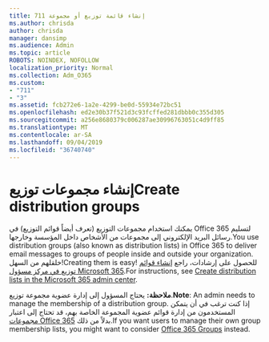 ```yaml
---
title: 711 إنشاء قائمة توزيع أو مجموعة
ms.author: chrisda
author: chrisda
manager: dansimp
ms.audience: Admin
ms.topic: article
ROBOTS: NOINDEX, NOFOLLOW
localization_priority: Normal
ms.collection: Adm_O365
ms.custom:
- "711"
- "3"
ms.assetid: fcb272e6-1a2e-4299-be0d-55934e72bc51
ms.openlocfilehash: ed2e30b37f521d3c93fcffed281dbbb0c355d305
ms.sourcegitcommit: a256e8680379c006287ae30996763051c4d9ff85
ms.translationtype: MT
ms.contentlocale: ar-SA
ms.lasthandoff: 09/04/2019
ms.locfileid: "36740740"
---
```

# <a name="create-distribution-groups"></a><span data-ttu-id="328a8-102">إنشاء مجموعات توزيع</span><span class="sxs-lookup"><span data-stu-id="328a8-102">Create distribution groups</span></span>

<span data-ttu-id="328a8-103">يمكنك استخدام مجموعات التوزيع (تعرف أيضاً قوائم التوزيع) في Office 365 لتسليم رسائل البريد الإلكتروني إلى مجموعات من الأشخاص داخل المؤسسة وخارجها.</span><span class="sxs-lookup"><span data-stu-id="328a8-103">You use distribution groups (also known as distribution lists) in Office 365 to deliver email messages to groups of people inside and outside your organization.</span></span> <span data-ttu-id="328a8-104">خلقلهم من السهل!</span><span class="sxs-lookup"><span data-stu-id="328a8-104">Creating them is easy!</span></span> <span data-ttu-id="328a8-105">للحصول على إرشادات، راجع [إنشاء قوائم توزيع في مركز مسؤول Microsoft 365](https://docs.microsoft.com/office365/admin/setup/create-distribution-lists).</span><span class="sxs-lookup"><span data-stu-id="328a8-105">For instructions, see [Create distribution lists in the Microsoft 365 admin center](https://docs.microsoft.com/office365/admin/setup/create-distribution-lists).</span></span>

<span data-ttu-id="328a8-106">**ملاحظة:** يحتاج المسؤول إلى إدارة عضوية مجموعة توزيع.</span><span class="sxs-lookup"><span data-stu-id="328a8-106">**Note**: An admin needs to manage the membership of a distribution group.</span></span> <span data-ttu-id="328a8-107">إذا كنت ترغب في أن يتمكن المستخدمون من إدارة قوائم عضوية المجموعة الخاصة بهم، قد تحتاج إلى اعتبار [مجموعات Office 365](https://support.office.com/article/b565caa1-5c40-40ef-9915-60fdb2d97fa2) بدلاً من ذلك.</span><span class="sxs-lookup"><span data-stu-id="328a8-107">If you want users to manage their own group membership lists, you might want to consider [Office 365 Groups](https://support.office.com/article/b565caa1-5c40-40ef-9915-60fdb2d97fa2) instead.</span></span>
